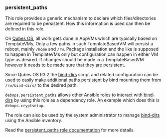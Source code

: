 ### persistent_paths

This role provides a generic mechanism to declare which
files/directories are required to be persistent. How this information is
used can then be defined in this role.

On [Qubes OS](https://en.wikipedia.org/wiki/Qubes_OS), all work gets
done in AppVMs which are typically based on TemplateVMs. Only a few
paths in such TemplateBasedVM will persist a reboot, mainly `/home` and
`/rw`. Package installation and the like is supposed to happen in
TemplateVMs only but configuration can happen in either VM type as
desired. If changes should be made in a TemplateBasedVM however it needs
to be made sure that they are persistent.

Since Qubes OS R3.2 the [bind-dirs]() script and related configuration
can be used to easily make additional paths persistent by bind mounting
them from `/rw/bind-dirs/` to the desired path.

`debops.persistent_paths` allows other Ansible roles to interact with
[bind-dirs]() by using this role as a dependency role. An example which
does this is `debops.cryptsetup`.

The role can also be used by the system administrator to manage
[bind-dirs]() using the Ansible inventory.

Read the [persistent_paths role documentation](https://docs.debops.org/en/HEAD/ansible/roles/persistent_paths/) for more details.

